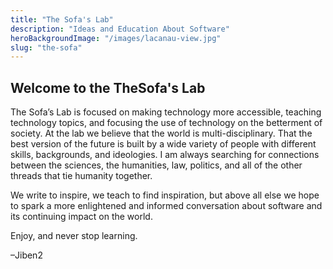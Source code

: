 ```yaml
---
title: "The Sofa's Lab"
description: "Ideas and Education About Software"
heroBackgroundImage: "/images/lacanau-view.jpg"
slug: "the-sofa"
---
```


## Welcome to the TheSofa's Lab

The Sofa’s Lab is focused on making technology more accessible, teaching technology topics, and focusing the use of technology on the betterment of society. At the lab we believe that the world is multi-disciplinary. That the best version of the future is built by a wide variety of people with different skills, backgrounds, and ideologies. I am always searching for connections between the sciences, the humanities, law, politics, and all of the other threads that tie humanity together.

We write to inspire, we teach to find inspiration, but above all else we hope to spark a more enlightened and informed conversation about software and its continuing impact on the world.

Enjoy, and never stop learning.

–Jiben2

<!-- === "Tab 1"
    Markdown **content**.

    Multiple paragraphs.

=== "Tab 2"
    More Markdown **content**.

    - list item a
    - list item b


# Our expertise

Write about section

| Test | Test 2 |
|------|--------|
|Hello|Toto| -->
